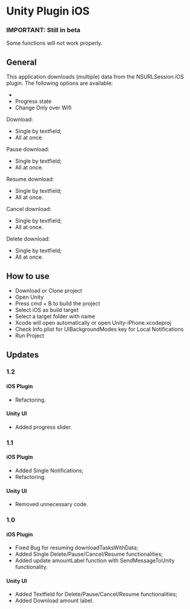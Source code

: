 # Unity Plugin iOS

### IMPORTANT: Still in beta

Some functions will not work properly.

## General

This application downloads (multiple) data from the NSURLSession iOS plugin.
The following options are available: 

- 
- Progress state
- Change Only over Wifi

Download:
- Single by textfield;
- All at once.

Pause download:
- Single by textfield;
- All at once.

Resume download:
- Single by textfield;
- All at once.

Cancel download:
- Single by textfield;
- All at once.

Delete download:
- Single by textfield;
- All at once.

## How to use

- Download or Clone project
- Open Unity
- Press cmd + B to build the project
- Select iOS as build target
- Select a target folder with name
- Xcode will open automatically or open Unity-iPhone.xcodeproj
- Check Info.plist for <key>UIBackgroundModes</key> key for Local Notifications 
- Run Project

## Updates

### 1.2

#### iOS Plugin
- Refactoring.

#### Unity UI
- Added progress slider.

### 1.1

#### iOS Plugin
- Added Single Notifications;
- Refactoring.

#### Unity UI
- Removed unnecessary code.

### 1.0

#### iOS Plugin
- Fixed Bug for resuming downloadTasksWithData;
- Added Single Delete/Pause/Cancel/Resume functionalities;
- Added update amountLabel function with SendMessageToUnity functionality.

#### Unity UI
- Added Textfield for Delete/Pause/Cancel/Resume functionalities;
- Added Download amount label.
